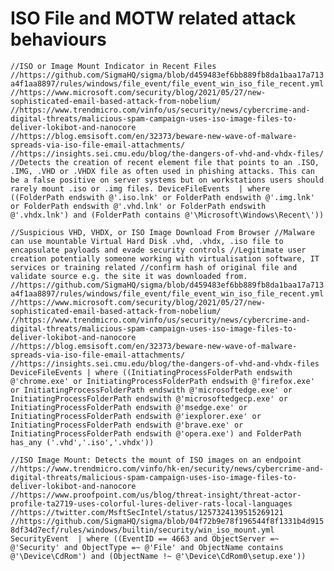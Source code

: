 # ISO File and MOTW related attack behaviours

`//ISO or Image Mount Indicator in Recent Files
//https://github.com/SigmaHQ/sigma/blob/d459483ef6bb889fb8da1baa17a713a4f1aa8897/rules/windows/file_event/file_event_win_iso_file_recent.yml
//https://www.microsoft.com/security/blog/2021/05/27/new-sophisticated-email-based-attack-from-nobelium/
//https://www.trendmicro.com/vinfo/us/security/news/cybercrime-and-digital-threats/malicious-spam-campaign-uses-iso-image-files-to-deliver-lokibot-and-nanocore
//https://blog.emsisoft.com/en/32373/beware-new-wave-of-malware-spreads-via-iso-file-email-attachments/
//https://insights.sei.cmu.edu/blog/the-dangers-of-vhd-and-vhdx-files/
//Detects the creation of recent element file that points to an .ISO, .IMG, .VHD or .VHDX file as often used in phishing attacks. This can be a false positive on server systems but on workstations users should rarely mount .iso or .img files.
DeviceFileEvents 
| where ((FolderPath endswith @'.iso.lnk' or FolderPath endswith @'.img.lnk' or FolderPath endswith @'.vhd.lnk' or FolderPath endswith @'.vhdx.lnk') and (FolderPath contains @'\Microsoft\Windows\Recent\'))`

`//Suspicious VHD, VHDX, or ISO Image Download From Browser
//Malware can use mountable Virtual Hard Disk .vhd, .vhdx, .iso file to encapsulate payloads and evade security controls
//Legitimate user creation potentially someone working with virtualisation software, IT services or training related
//confirm hash of original file and validate source e.g. the site it was downloaded from.
//https://github.com/SigmaHQ/sigma/blob/d459483ef6bb889fb8da1baa17a713a4f1aa8897/rules/windows/file_event/file_event_win_iso_file_recent.yml
//https://www.microsoft.com/security/blog/2021/05/27/new-sophisticated-email-based-attack-from-nobelium/
//https://www.trendmicro.com/vinfo/us/security/news/cybercrime-and-digital-threats/malicious-spam-campaign-uses-iso-image-files-to-deliver-lokibot-and-nanocore
//https://blog.emsisoft.com/en/32373/beware-new-wave-of-malware-spreads-via-iso-file-email-attachments/
//https://insights.sei.cmu.edu/blog/the-dangers-of-vhd-and-vhdx-files
DeviceFileEvents | where ((InitiatingProcessFolderPath endswith @'chrome.exe' or InitiatingProcessFolderPath endswith @'firefox.exe' or InitiatingProcessFolderPath endswith @'microsoftedge.exe' or InitiatingProcessFolderPath endswith @'microsoftedgecp.exe' or InitiatingProcessFolderPath endswith @'msedge.exe' or InitiatingProcessFolderPath endswith @'iexplorer.exe' or InitiatingProcessFolderPath endswith @'brave.exe' or InitiatingProcessFolderPath endswith @'opera.exe') and FolderPath has_any ('.vhd','.iso','.vhdx'))`

`//ISO Image Mount: Detects the mount of ISO images on an endpoint
//https://www.trendmicro.com/vinfo/hk-en/security/news/cybercrime-and-digital-threats/malicious-spam-campaign-uses-iso-image-files-to-deliver-lokibot-and-nanocore
//https://www.proofpoint.com/us/blog/threat-insight/threat-actor-profile-ta2719-uses-colorful-lures-deliver-rats-local-languages
//https://twitter.com/MsftSecIntel/status/1257324139515269121
//https://github.com/SigmaHQ/sigma/blob/04f72b9e78f196544f8f1331b4d9158df34d7ecf/rules/windows/builtin/security/win_iso_mount.yml
SecurityEvent 
| where ((EventID == 4663 and ObjectServer =~ @'Security' and ObjectType =~ @'File' and ObjectName contains @'\Device\CdRom') and (ObjectName !~ @'\Device\CdRom0\setup.exe'))`
